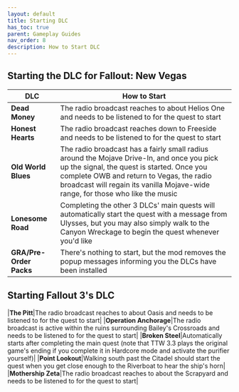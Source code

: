 ```yaml
---
layout: default
title: Starting DLC
has_toc: true
parent: Gameplay Guides
nav_order: 8
description: How to Start DLC
---
```


## **Starting the DLC for Fallout: New Vegas** 

|DLC|How to Start|
|--|--|
|**Dead Money**|The radio broadcast reaches to about Helios One and needs to be listened to for the quest to start|
|**Honest Hearts**|The radio broadcast reaches down to Freeside and needs to be listened to for the quest to start|
|**Old World Blues**|The radio broadcast has a fairly small radius around the Mojave Drive-In, and once you pick up the signal, the quest is started. Once you complete OWB and return to Vegas, the radio broadcast will regain its vanilla Mojave-wide range, for those who like the music|
|**Lonesome Road**|Completing the other 3 DLCs' main quests will automatically start the quest with a message from Ulysses, but you may also simply walk to the Canyon Wreckage to begin the quest whenever you'd like|
|**GRA/Pre-Order Packs**|There's nothing to start, but the mod removes the popup messages informing you the DLCs have been installed|

## **Starting Fallout 3's DLC**

|**The Pitt**|The radio broadcast reaches to about Oasis and needs to be listened to for the quest to start|
|**Operation Anchorage**|The radio broadcast is active within the ruins surrounding Bailey's Crossroads and needs to be listened to for the quest to start|
|**Broken Steel**|Automatically starts after completing the main quest (note that TTW 3.3 plays the original game's ending if you complete it in Hardcore mode and activate the purifier yourself)|
|**Point Lookout**|Walking south past the Citadel should start the quest when you get close enough to the Riverboat to hear the ship's horn|
|**Mothership Zeta**|The radio broadcast reaches to about the Scrapyard and needs to be listened to for the quest to start|

